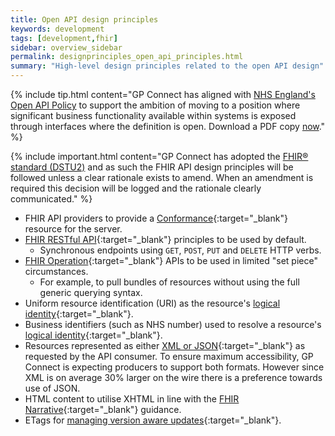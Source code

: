 ```yaml
---
title: Open API design principles
keywords: development
tags: [development,fhir]
sidebar: overview_sidebar
permalink: designprinciples_open_api_principles.html
summary: "High-level design principles related to the open API design"
---
```


{% include tip.html content="GP Connect has aligned with [NHS England's Open API Policy](https://www.england.nhs.uk/digitaltechnology/info-revolution/interoperability/open-api/) to support the ambition of moving to a position where significant business functionality available within systems is exposed through interfaces where the definition is open. Download a PDF copy [now](https://www.england.nhs.uk/wp-content/uploads/2014/05/open-api-policy.pdf)." %}

{% include important.html content="GP Connect has adopted the [FHIR&reg; standard (DSTU2)](https://www.hl7.org/fhir/DSTU2/) and as such the FHIR API design principles will be followed unless a clear rationale exists to amend. When an amendment is required this decision will be logged and the rationale clearly communicated." %}

- FHIR API providers to provide a [Conformance](https://www.hl7.org/fhir/DSTU2/conformance.html){:target="_blank"} resource for the server.
- [FHIR RESTful API](https://www.hl7.org/fhir/DSTU2/http.html){:target="_blank"} principles to be used by default.
  - Synchronous endpoints using `GET`, `POST`, `PUT` and `DELETE` HTTP verbs.
- [FHIR Operation](https://www.hl7.org/fhir/DSTU2/operations.html){:target="_blank"} APIs to be used in limited "set piece" circumstances.
  - For example, to pull bundles of resources without using the full generic querying syntax.
- Uniform resource identification (URI) as the resource's [logical identity](https://www.hl7.org/fhir/DSTU2/resource.html#id){:target="_blank"}.
- Business identifiers (such as NHS number) used to resolve a resource's [logical identity](https://www.hl7.org/fhir/DSTU2/resource.html#id){:target="_blank"}.
- Resources represented as either [XML or JSON](https://www.hl7.org/fhir/DSTU2/formats.html#wire){:target="_blank"} as requested by the API consumer.  To ensure maximum accessibility, GP Connect is expecting producers to support both formats.  However since XML is on average 30% larger on the wire there is a preference towards use of JSON. 
- HTML content to utilise XHTML in line with the [FHIR Narrative](https://www.hl7.org/fhir/DSTU2/narrative.html){:target="_blank"} guidance.
- ETags for [managing version aware updates](https://www.hl7.org/fhir/DSTU2/http.html#concurrency){:target="_blank"}.
